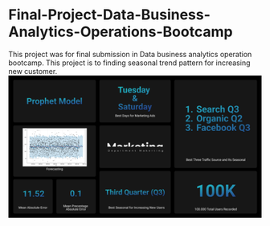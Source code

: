 # Final-Project-Data-Business-Analytics-Operations-Bootcamp
This project was for final submission in Data business analytics operation bootcamp. This project is to finding seasonal trend pattern for increasing new customer.
![alt text](https://github.com/StromR/Final-Project-Data-Business-Analytics-Operations-Bootcamp/blob/main/Report.png)
